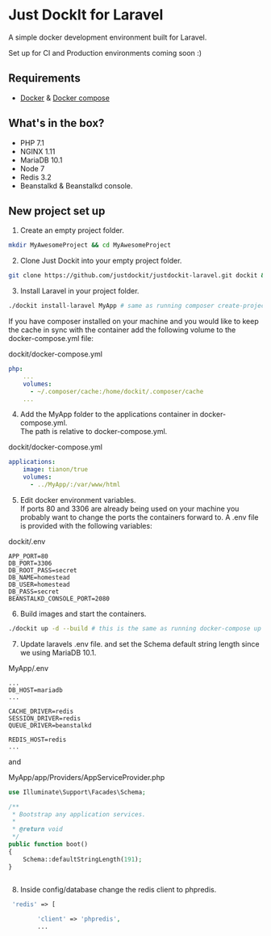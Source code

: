 # Just DockIt for Laravel
A simple docker development environment built for Laravel.

Set up for CI and Production environments coming soon :)

## Requirements
- [Docker](https://docs.docker.com/engine/installation/) & [Docker compose](https://docs.docker.com/compose/install/)

## What's in the box?
- PHP 7.1
- NGINX 1.11
- MariaDB 10.1
- Node 7
- Redis 3.2
- Beanstalkd & Beanstalkd console.

## New project set up
1) Create an empty project folder.
```bash
mkdir MyAwesomeProject && cd MyAwesomeProject
```

2) Clone Just Dockit into your empty project folder.
```bash
git clone https://github.com/justdockit/justdockit-laravel.git dockit && cd dockit
```

3) Install Laravel in your project folder. 
```bash
./dockit install-laravel MyApp # same as running composer create-project --prefer-dist laravel/laravel MyApp
```
If you have composer installed on your machine and you would like to keep the cache in 
sync with the container add the following volume to the docker-compose.yml file:

dockit/docker-compose.yml
```yaml
php:
    ...
    volumes:
      - ~/.composer/cache:/home/dockit/.composer/cache 
    ...
```

4) Add the MyApp folder to the applications container in docker-compose.yml.  
The path is relative to docker-compose.yml.

dockit/docker-compose.yml
```yaml
applications:
    image: tianon/true
    volumes:
      - ../MyApp/:/var/www/html
```

5) Edit docker environment variables.  
If ports 80 and 3306 are already being used on your machine you probably 
want to change the ports the containers forward to. A .env file is 
provided with the following variables:  

dockit/.env 
```
APP_PORT=80
DB_PORT=3306
DB_ROOT_PASS=secret
DB_NAME=homestead
DB_USER=homestead
DB_PASS=secret
BEANSTALKD_CONSOLE_PORT=2080
```

6) Build images and start the containers.
```bash
./dockit up -d --build # this is the same as running docker-compose up -d --build
```

7) Update laravels .env file. and set the Schema default string length since we 
using MariaDB 10.1.  

MyApp/.env
```
...
DB_HOST=mariadb
...

CACHE_DRIVER=redis
SESSION_DRIVER=redis
QUEUE_DRIVER=beanstalkd

REDIS_HOST=redis
...
```
and

MyApp/app/Providers/AppServiceProvider.php
```php
use Illuminate\Support\Facades\Schema;

/**
 * Bootstrap any application services.
 *
 * @return void
 */
public function boot()
{
    Schema::defaultStringLength(191);
}
  
```

8) Inside config/database change the redis client to phpredis.
```php
 'redis' => [

        'client' => 'phpredis',
        ...
```

